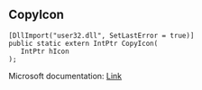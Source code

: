 ## CopyIcon

```
[DllImport("user32.dll", SetLastError = true)]
public static extern IntPtr CopyIcon(
   IntPtr hIcon
);
```

Microsoft documentation: [Link](https://docs.microsoft.com/en-us/windows/win32/api/winuser/nf-winuser-copyicon)
